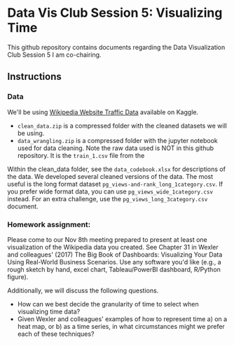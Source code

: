 # Data Vis Club Session 5: Visualizing Time
This github repository contains documents regarding the Data Visualization Club Session 5 I am co-chairing. 

## Instructions 
### Data
We'll be using [Wikipedia Website Traffic Data](https://www.kaggle.com/code/muonneutrino/wikipedia-traffic-data-exploration/input) available on Kaggle.

- `clean_data.zip` is a compressed folder with the cleaned datasets we will be using. 
- `data_wrangling.zip` is a compressed folder with the jupyter notebook used for data cleaning. Note the raw data used is NOT in this github repository. It is the `train_1.csv` file from the 

Within the clean_data folder, see the `data_codebook.xlsx` for descriptions of the data. We developed several cleaned versions of the data. The most useful is the long format dataset `pg_views-and-rank_long_1category.csv`. If you prefer wide format data, you can use `pg_views_wide_1category.csv` instead. For an extra challenge, use the `pg_views_long_3category.csv` document.

### Homework assignment:
Please come to our Nov 8th meeting prepared to present at least one visualization of the Wikipedia data you created. See Chapter 31 in Wexler and colleagues' (2017) The Big Book of Dashboards: Visualizing Your Data Using Real-World Business Scenarios. Use any software you'd like (e.g., a rough sketch by hand, excel chart, Tableau/PowerBI dashboard, R/Python figure). 

Additionally, we will discuss the following questions.
- How can we best decide the granularity of time to select when visualizing time data?
- Given Wexler and colleagues' examples of how to represent time a) on a heat map, or b) as a time series, in what circumstances might we prefer each of these techniques?

